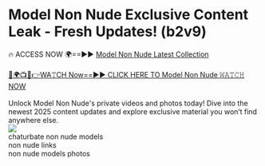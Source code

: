 # Model Non Nude Exclusive Content Leak - Fresh Updates! (b2v9)

🔥 ACCESS NOW 🌍==►► <a href="https://tinyurl.com/2mz8nhtm" rel="nofollow">Model Non Nude Latest Collection</a>
<br><br>
[🔴🌍📺📱👉WA𝚃CH Now==►► CLICK HERE TO Model Non Nude 𝚆𝙰𝚃𝙲𝙷 NOW](https://tinyurl.com/2mz8nhtm)
<br><br>
Unlock Model Non Nude's private videos and photos today! Dive into the newest 2025 content updates and explore exclusive material you won’t find anywhere else.
<br>
<a href="https://tinyurl.com/2mz8nhtm" rel="nofollow" data-target="animated-image.originalLink"><img src="https://camo.githubusercontent.com/8a4f000d20f83aca3bf7ec5f350d767afa0574a8a352519fd8cfa583a6f93a33/68747470733a2f2f692e696d6775722e636f6d2f644a486b345a712e676966" data-canonical-src="https://i.imgur.com/dJHk4Zq.gif" style="max-width: 100%; display: inline-block;" data-target="animated-image.originalImage"></a>
<br>
chaturbate non nude models<br>
non nude links<br>
non nude models photos